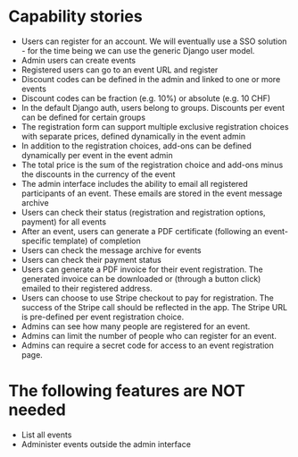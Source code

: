 # Capability stories

- Users can register for an account. We will eventually use a SSO solution - for the time being we can use the generic Django user model.
- Admin users can create events
- Registered users can go to an event URL and register
- Discount codes can be defined in the admin and linked to one or more events
- Discount codes can be fraction (e.g. 10%) or absolute (e.g. 10 CHF)
- In the default Django auth, users belong to groups. Discounts per event can be defined for certain groups
- The registration form can support multiple exclusive registration choices with separate prices, defined dynamically in the event admin
- In addition to the registration choices, add-ons can be defined dynamically per event in the event admin
- The total price is the sum of the registration choice and add-ons minus the discounts in the currency of the event
- The admin interface includes the ability to email all registered participants of an event. These emails are stored in the event message archive
- Users can check their status (registration and registration options, payment) for all events
- After an event, users can generate a PDF certificate (following an event-specific template) of completion
- Users can check the message archive for events
- Users can check their payment status
- Users can generate a PDF invoice for their event registration. The generated invoice can be downloaded or (through a button click) emailed to their registered address.
- Users can choose to use Stripe checkout to pay for registration. The success of the Stripe call should be reflected in the app. The Stripe URL is pre-defined per event registration choice.
- Admins can see how many people are registered for an event.
- Admins can limit the number of people who can register for an event.
- Admins can require a secret code for access to an event registration page.

# The following features are NOT needed

- List all events
- Administer events outside the admin interface
